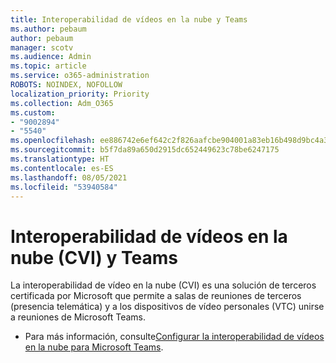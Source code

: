 ```yaml
---
title: Interoperabilidad de vídeos en la nube y Teams
ms.author: pebaum
author: pebaum
manager: scotv
ms.audience: Admin
ms.topic: article
ms.service: o365-administration
ROBOTS: NOINDEX, NOFOLLOW
localization_priority: Priority
ms.collection: Adm_O365
ms.custom:
- "9002894"
- "5540"
ms.openlocfilehash: ee886742e6ef642c2f826aafcbe904001a83eb16b498d9bc4a39ae4297a3ccfb
ms.sourcegitcommit: b5f7da89a650d2915dc652449623c78be6247175
ms.translationtype: HT
ms.contentlocale: es-ES
ms.lasthandoff: 08/05/2021
ms.locfileid: "53940584"
---
```

# <a name="teams-and-cloud-video-interop-cvi"></a>Interoperabilidad de vídeos en la nube (CVI) y Teams

La interoperabilidad de vídeo en la nube (CVI) es una solución de terceros certificada por Microsoft que permite a salas de reuniones de terceros (presencia telemática) y a los dispositivos de vídeo personales (VTC) unirse a reuniones de Microsoft Teams.

- Para más información, consulte[Configurar la interoperabilidad de vídeos en la nube para Microsoft Teams](https://docs.microsoft.com/microsoftteams/cloud-video-interop).
